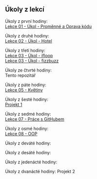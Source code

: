 ## Úkoly z lekcí
  
Úkoly z první hodiny:  
[Lekce 01 - Úkol - Proměnné a Oprava kódu](https://github.com/Emitlium/Engeto-Java-Training/tree/main/src/Lekce01)  

Úkoly z druhé hodiny:  
[Lekce 02 - Úkol - Hotel](https://github.com/Emitlium/Engeto-Java-Training/tree/main/src/Lekce02)  

Úkoly z třetí hodiny:  
[Lekce 03 - Úkol - ifloop](https://github.com/Emitlium/Engeto-Java-Training/tree/main/src/Lekce03/ifloop)  
[Lekce 03 - Úkol - fizzbuzz](https://github.com/Emitlium/Engeto-Java-Training/tree/main/src/Lekce03/fizzbuzz)

Úkoly ze čtvrté hodiny:  
Tento repozitář  

Úkoly z páte hodiny:  
[Lekce 05 - Květiny](https://github.com/Emitlium/Engeto-Java-Training/tree/main/src/Lekce05)  

Úkoly z šesté hodiny:  
[Projekt 1](https://github.com/Emitlium/Prvni-projekt)

Úkoly z sedmé hodiny:  
[Lekce 07 - Práce s GitHubem](https://github.com/Emitlium/L7-Maven-test)  

Úkoly z osmé hodiny:  
[Lekce 08 - OOP](https://github.com/Emitlium/Engeto-Java-Training/tree/main/src/Lekce08)  

Úkoly z deváté hodiny:  

Úkoly z desáté hodiny:

Úkoly z jedenácté hodiny:

Úkoly z dvanácté hodiny: 
Projekt 2
